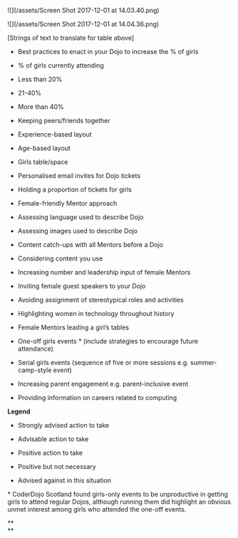 ![](/assets/Screen Shot 2017-12-01 at 14.03.40.png)

![](/assets/Screen Shot 2017-12-01 at 14.04.36.png)

\[Strings of text to translate for table above\]

* Best practices to enact in your Dojo  to increase the % of girls
* % of girls currently attending
* Less than 20%
* 21-40%
* More than 40%

* Keeping peers/friends together
* Experience-based layout
* Age-based layout
* Girls table/space
* Personalised email invites for Dojo tickets
* Holding a proportion of tickets for girls
* Female-friendly Mentor approach
* Assessing language used to describe Dojo
* Assessing images used to describe Dojo
* Content catch-ups with all Mentors before a Dojo
* Considering content you use
* Increasing number and leadership input of female Mentors
* Inviting female guest speakers to your Dojo
* Avoiding assignment of stereotypical roles and activities
* Highlighting women in technology throughout history
* Female Mentors leading a girl’s tables
* One-off girls events \* \(include strategies to encourage future attendance\) 
* Serial girls events \(sequence of five or more sessions e.g. summer-camp-style event\)
* Increasing parent engagement e.g. parent-inclusive event
* Providing information on careers related to computing



**Legend**

* Strongly advised action to take
* Advisable action to take
* Positive action to take

* Positive but not necessary
* Advised against in this situation

\* CoderDojo Scotland found girls-only events to be unproductive in getting girls to attend regular Dojos, although running them did highlight an obvious unmet interest among girls who attended the one-off events.

**  
**





